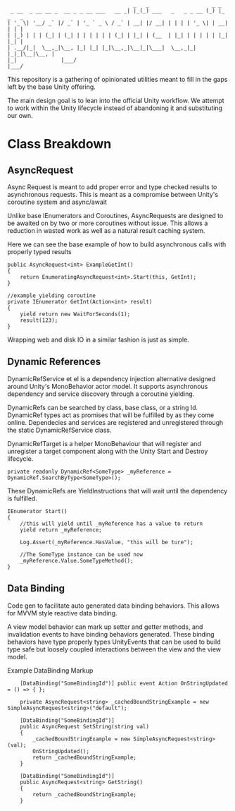  ```
                                         _   _                    _ _         
  _ __  _ __ __ _  __ _ _ __ ___   __ _| |_(_) ___   _   _ _ __ (_) |_ _   _ 
 | '_ \| '__/ _` |/ _` | '_ ` _ \ / _` | __| |/ __| | | | | '_ \| | __| | | |
 | |_) | | | (_| | (_| | | | | | | (_| | |_| | (__  | |_| | | | | | |_| |_| |
 | .__/|_|  \__,_|\__, |_| |_| |_|\__,_|\__|_|\___|  \__,_|_| |_|_|\__|\__, |
 |_|              |___/                                                |___/ 
```
This repository is a gathering of opinionated utilities meant to fill in the gaps left by the base Unity offering.

The main design goal is to lean into the official Unity workflow.  We attempt to work within the Unity lifecycle instead of abandoning it and substituting our own.


# Class Breakdown

## AsyncRequest
Async Request is meant to add proper error and type checked results to asynchronous requests.
This is meant as a compromise between Unity's coroutine system and async/await 

Unlike base IEnumerators and Coroutines, AsyncRequests are designed to be awaited on by two or more coroutines without issue.  This allows a reduction in wasted work as well as a natural result caching system.

Here we can see the base example of how to build asynchronous calls with properly typed results
```
public AsyncRequest<int> ExampleGetInt()
{
    return EnumeratingAsyncRequest<int>.Start(this, GetInt);
}

//example yielding coroutine
private IEnumerator GetInt(Action<int> result)
{
    yield return new WaitForSeconds(1);
    result(123);
}
```

Wrapping web and disk IO in a similar fashion is just as simple.

## Dynamic References

DynamicRefService et el is a dependency injection alternative designed around Unity's MonoBehavior actor model.  It supports asynchronous dependency and service discovery through a coroutine yielding. 

DynamicRefs can be searched by class, base class, or a string Id.  DynamicRef types act as promises that will be fulfilled by as they come online.  Dependecies and services are registered and unregistered through the static DynamicRefService class.  

DynamicRefTarget is a helper MonoBehaviour that will register and unregister a target component along with the Unity Start and Destroy lifecycle.


```private readonly DynamicRef<SomeType> _myReference = DynamicRef.SearchByType<SomeType>();```

These DynamicRefs are YieldInstructions that will wait until the dependency is fulfilled.

```
IEnumerator Start()
{
	//this will yield until _myReference has a value to return
	yield return _myReference;

	Log.Assert(_myReference.HasValue, "this will be ture");
	
	//The SomeType instance can be used now
	_myReference.Value.SomeTypeMethod();
}
```

## Data Binding

Code gen to facilitate auto generated data binding behaviors.  This allows for MVVM style reactive data binding.

A view model behavior can mark up setter and getter methods, and invalidation events to have binding behaviors generated.  These binding behaviors have type properly types UnityEvents that can be used to build type safe but loosely coupled interactions between the view and the view model.

Example DataBinding Markup
```
    [DataBinding("SomeBindingId")] public event Action OnStringUpdated = () => { };

    private AsyncRequest<string> _cachedBoundStringExample = new SimpleAsyncRequest<string>("default");

    [DataBinding("SomeBindingId")]
    public AsyncRequest SetString(string val)
    {
        _cachedBoundStringExample = new SimpleAsyncRequest<string>(val);
        OnStringUpdated();
        return _cachedBoundStringExample;
    }

    [DataBinding("SomeBindingId")]
    public AsyncRequest<string> GetString()
    {
        return _cachedBoundStringExample;
    }
```